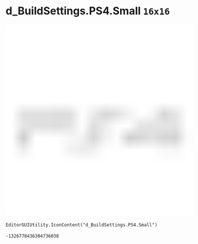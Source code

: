 # d_BuildSettings.PS4.Small `16x16`
<img src="/img/d_BuildSettings.PS4.Small.png" width=512 height=512>

``` CSharp
EditorGUIUtility.IconContent("d_BuildSettings.PS4.Small")
```
```
-1326778436304736038
```
